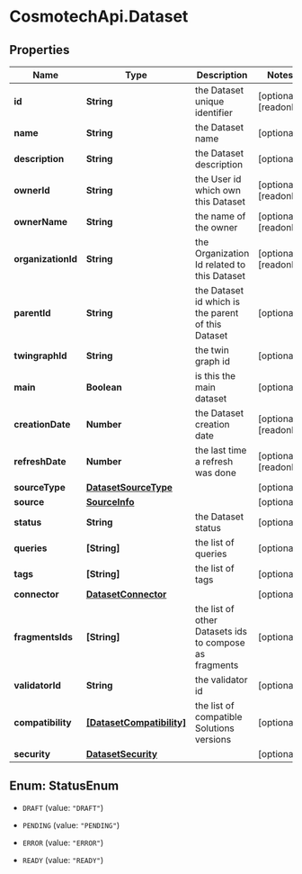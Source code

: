 # CosmotechApi.Dataset

## Properties

Name | Type | Description | Notes
------------ | ------------- | ------------- | -------------
**id** | **String** | the Dataset unique identifier | [optional] [readonly] 
**name** | **String** | the Dataset name | [optional] 
**description** | **String** | the Dataset description | [optional] 
**ownerId** | **String** | the User id which own this Dataset | [optional] [readonly] 
**ownerName** | **String** | the name of the owner | [optional] [readonly] 
**organizationId** | **String** | the Organization Id related to this Dataset | [optional] [readonly] 
**parentId** | **String** | the Dataset id which is the parent of this Dataset | [optional] 
**twingraphId** | **String** | the twin graph id | [optional] 
**main** | **Boolean** | is this the main dataset | [optional] 
**creationDate** | **Number** | the Dataset creation date | [optional] [readonly] 
**refreshDate** | **Number** | the last time a refresh was done | [optional] [readonly] 
**sourceType** | [**DatasetSourceType**](DatasetSourceType.md) |  | [optional] 
**source** | [**SourceInfo**](SourceInfo.md) |  | [optional] 
**status** | **String** | the Dataset status | [optional] 
**queries** | **[String]** | the list of queries | [optional] 
**tags** | **[String]** | the list of tags | [optional] 
**connector** | [**DatasetConnector**](DatasetConnector.md) |  | [optional] 
**fragmentsIds** | **[String]** | the list of other Datasets ids to compose as fragments | [optional] 
**validatorId** | **String** | the validator id | [optional] 
**compatibility** | [**[DatasetCompatibility]**](DatasetCompatibility.md) | the list of compatible Solutions versions | [optional] 
**security** | [**DatasetSecurity**](DatasetSecurity.md) |  | [optional] 



## Enum: StatusEnum


* `DRAFT` (value: `"DRAFT"`)

* `PENDING` (value: `"PENDING"`)

* `ERROR` (value: `"ERROR"`)

* `READY` (value: `"READY"`)




